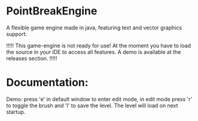 # PointBreakEngine
A flexible game engine made in java, featuring text and vector graphics support.



!!!!!
This game-engine is not ready for use! At the moment you have to load the source in your IDE to access all features.
A demo is available at the releases section.
!!!!!

<h1>Documentation:</h1>
Demo:
press 'e' in default window to enter edit mode, in edit mode press 'r' to toggle the brush and 'l' to save the level. The level will load on next startup.
